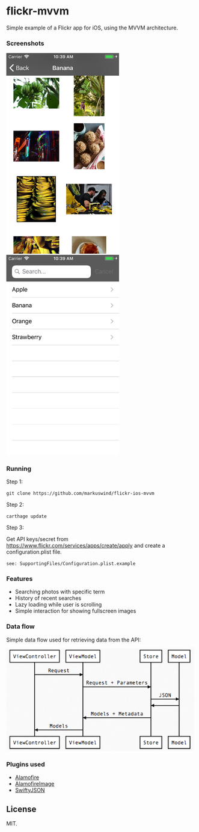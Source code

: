 # flickr-mvvm

Simple example of a Flickr app for iOS, using the MVVM architecture.

### Screenshots

<img src="https://github.com/markuswind/flickr-ios-mvvm/blob/master/images/screenshot1.png?raw=true" width=300px/>&nbsp;&nbsp;&nbsp;&nbsp;&nbsp;&nbsp;&nbsp;&nbsp;&nbsp;&nbsp;<img src="https://github.com/markuswind/flickr-ios-mvvm/blob/master/images/screenshot2.png?raw=true" width=300px/>

### Running


Step 1:
```
git clone https://github.com/markuswind/flickr-ios-mvvm
```

Step 2: 
```
carthage update
```

Step 3:

Get API keys/secret from https://www.flickr.com/services/apps/create/apply and create a configuration.plist file.

```
see: SupportingFiles/Configuration.plist.example
```

### Features

* Searching photos with specific term
* History of recent searches
* Lazy loading while user is scrolling
* Simple interaction for showing fullscreen images

### Data flow

Simple data flow used for retrieving data from the API:

<img src="https://github.com/markuswind/flickr-ios-mvvm/blob/master/images/dataflow.png?raw=true" width=500px/>


### Plugins used


* [Alamofire](https://github.com/alamofire/alamofire)
* [AlamofireImage](https://github.com/alamofire/alamofireimage)
* [SwiftyJSON](https://github.com/SwiftyJSON/SwiftyJSON)

## License

MIT.
